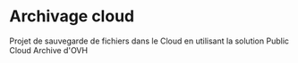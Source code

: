 # Archivage cloud

Projet de sauvegarde de fichiers dans le Cloud en utilisant la solution Public Cloud Archive d'OVH